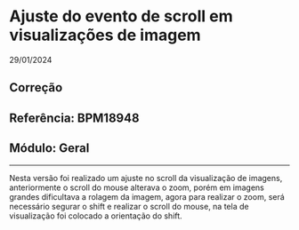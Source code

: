 # Ajuste do evento de scroll em visualizações de imagem
29/01/2024
## Correção
## Referência: BPM18948
## Módulo: Geral
***

Nesta versão foi realizado um ajuste no scroll da visualização de imagens, anteriormente o scroll do mouse alterava o zoom, porém em imagens grandes dificultava a rolagem da imagem, agora para realizar o zoom, será necessário segurar o shift e realizar o scroll do mouse, na tela de visualização foi colocado a orientação do shift.
